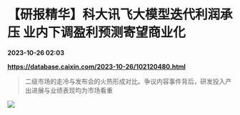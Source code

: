 # 【研报精华】科大讯飞大模型迭代利润承压 业内下调盈利预测寄望商业化

**2023-10-26 02:03**

**https://database.caixin.com/2023-10-26/102120480.html**

> 二级市场的走冷与发布会的火热形成对比。争议内容事件背后，研发投入产出进展与业绩表现均为市场看重

  

![](https://img.caixin.com/2023-10-26/169828417515839_840_560.jpg)